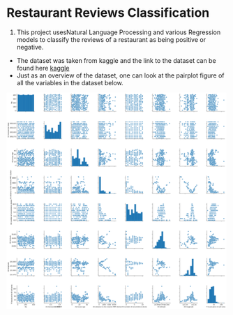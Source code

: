 # Restaurant Reviews Classification

1. This project usesNatural Language Processing and various Regression models to classify the reviews of a restaurant as being positive or negative.
* The dataset was taken from kaggle and the link to the dataset can be found here [kaggle](https://www.kaggle.com/rhuebner/human-resources-data-set)
* Just as an overview of the dataset, one can look at the pairplot figure of all the variables in the dataset below.

![](Figures/Pairplot.png)
